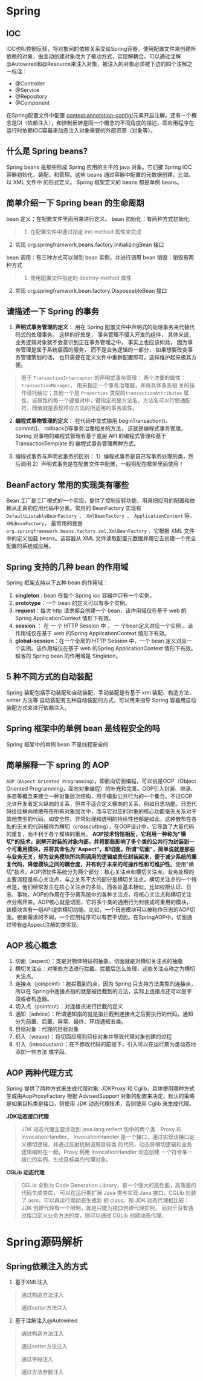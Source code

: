 # Spring #
## IOC

IOC也叫控制反转，将对象间的依赖关系交给Spring容器，使用配置文件来创建所依赖的对象，由主动创建对象改为了被动方式，实现解耦合。可以通过注解@Autowired和@Resource来注入对象，被注入的对象必须被下边的四个注解之一标注：

- @Controller
- @Service
- @Repository
- @Component

在Spring配置文件中配置 <context:annotation-config/>元素开启注解。还有一个概念是DI（依赖注入），和控制反转是同一个概念的不同角度的描述，即应用程序在运行时依赖IOC容器来动态注入对象需要的外部资源（对象等）。

## 什么是 Spring beans? ##

Spring beans 是那些形成 Spring 应用的主干的 java 对象。它们被 Spring IOC 容器初始化，装配，和管理。这些 beans 通过容器中配置的元数据创建。比如，以 XML 文件中<bean/> 的形式定义。 Spring 框架定义的 beans 都是单例 beans。


## 简单介绍一下 Spring bean 的生命周期 ##
bean 定义：在配置文件里面用<bean></bean>来进行定义。 
bean 初始化：有两种方式初始化:  
> 1. 在配置文件中通过指定 init-method 属性来完成 
2. 实现 org.springframwork.beans.factory.InitializingBean 接口 

bean 调用：有三种方式可以得到 bean 实例，并进行调用 
bean 销毁：销毁有两种方式 
> 1. 使用配置文件指定的 destroy-method 属性 
2. 实现 org.springframwork.bean.factory.DisposeableBean 接口 

## 请描述一下 Spring 的事务 ##
1. **声明式事务管理的定义**： 用在 Spring 配置文件中声明式的处理事务来代替代码式的处理事务。 这样的好处是， 事务管理不侵入开发的组件， 具体来说， 业务逻辑对象就不会意识到正在事务管理之中， 事实上也应该如此， 因为事务管理是属于系统层面的服务， 而不是业务逻辑的一部分， 如果想要改变事务管理策划的话， 也只需要在定义文件中重新配置即可，这样维护起来极其方便。
> 基于 `TransactionInterceptor` 的声明式事务管理： 两个次要的属性：  `transactionManager`， 用来指定一个事务治理器，并将具体事务相 关的操作请托给它；其他一个是 `Properties` 类型的`transactionAttributes` 属性，该属性的每一个键值对中，键指定的是方法名，方法名可以行使通配符，而值就是表现呼应方法的所运用的事务属性。

2. **编程式事物管理的定义**： 在代码中显式挪用 beginTransaction()、 commit()、 rollback()等事务治理相关的方法，
这就是编程式事务管理。Spring 对事物的编程式管理有基于底层 API 的编程式管理和基于 TransactionTemplate 的
编程式事务管理两种方式。

3. 编程式事务与声明式事务的区别： 
1）编程式事务是自己写事务处理的类，然后调用 
2）声明式事务是在配置文件中配置，一般搭配在框架里面使用！ 

## BeanFactory 常用的实现类有哪些 ##
Bean 工厂是工厂模式的一个实现，提供了控制反转功能，用来把应用的配置和依赖从正真的应用代码中分离。常用的 BeanFactory 实现有 `DefaultListableBeanFactory 、 XmlBeanFactory 、 ApplicationContext` 等。 `XMLBeanFactory`， 最常用的就是 `org.springframework.beans.factory.xml.XmlBeanFactory` ，它根据 XML 文件中的定义加载 beans。该容器从 XML 文件读取配置元数据并用它去创建一个完全配置的系统或应用。 

## Spring 支持的几种 bean 的作用域 ##
Spring 框架支持以下五种 bean 的作用域： 
1. **singleton** : bean 在每个 Spring ioc 容器中只有一个实例。 
2. **prototype**：一个 bean 的定义可以有多个实例。 
3. **request**：每次 http 请求都会创建一个 bean，该作用域仅在基于 web 的 Spring ApplicationContext 情形下有效。 
4. **session** ： 在 一 个 HTTP Session 中 ， 一 个bean定义对应一个实例 。该作用域仅在基于 web 的Spring ApplicationContext 情形下有效。 
5. **global-session**：在一个全局的 HTTP Session 中，一个 bean 定义对应一个实例。该作用域仅在基于 web 的Spring ApplicationContext 情形下有效。缺省的 Spring bean 的作用域是 Singleton。 

## 5 种不同方式的自动装配

Spring 装配包括手动装配和自动装配，手动装配是有基于 xml 装配、构造方法、setter 方法等 自动装配有五种自动装配的方式，可以用来指导 Spring 容器用自动装配方式来进行依赖注入。



## Spring 框架中的单例 bean 是线程安全的吗 ##
Spring 框架中的单例 bean 不是线程安全的

## 简单解释一下 spring 的 AOP ##
`AOP（Aspect Oriented Programming）`，即面向切面编程，可以说是OOP（Object Oriented Programming，面向对象编程）的补充和完善。OOP引入封装、继承、多态等概念来建立一种对象层次结构，用于模拟公共行为的一个集合。不过OOP允许开发者定义纵向的关系，但并不适合定义横向的关系，例如日志功能。日志代码往往横向地散布在所有对象层次中，而与它对应的对象的核心功能毫无关系对于其他类型的代码，如安全性、异常处理和透明的持续性也都是如此，这种散布在各处的无关的代码被称为横切（crosscutting），在OOP设计中，它导致了大量代码的重复，而不利于各个模块的重用。
**AOP技术恰恰相反，它利用一种称为"横切"的技术，剖解开封装的对象内部，并将那些影响了多个类的公共行为封装到一个可重用模块，并将其命名为"Aspect"，即切面。所谓"切面"，简单说就是那些与业务无关，却为业务模块所共同调用的逻辑或责任封装起来，便于减少系统的重复代码，降低模块之间的耦合度，并有利于未来的可操作性和可维护性**。使用"横切"技术，AOP把软件系统分为两个部分：核心关注点和横切关注点。业务处理的主要流程是核心关注点，与之关系不大的部分是横切关注点。横切关注点的一个特点是，他们经常发生在核心关注点的多处，而各处基本相似，比如权限认证、日志、事物。AOP的作用在于分离系统中的各种关注点，将核心关注点和横切关注点分离开来。AOP核心就是切面，它将多个类的通用行为封装成可重用的模块，该模块含有一组API提供横切功能。比如，一个日志模块可以被称作日志的AOP切面。根据需求的不同，一个应用程序可以有若干切面。在SpringAOP中，切面通过带有@Aspect注解的类实现。

## AOP 核心概念 

1. 切面（aspect）：类是对物体特征的抽象，切面就是对横切关注点的抽象 
2. 横切关注点：对哪些方法进行拦截，拦截后怎么处理，这些关注点称之为横切关注点。
3. 连接点（joinpoint）：被拦截到的点，因为 Spring 只支持方法类型的连接点，所以在 Spring中连接点指的就是被拦截到的方法，实际上连接点还可以是字段或者构造器。 
4. 切入点（pointcut）：对连接点进行拦截的定义 
5. 通知（advice）：所谓通知指的就是指拦截到连接点之后要执行的代码，通知分为前置、后置、异常、最终、环绕通知五类。 
6. 目标对象：代理的目标对象 
7. 织入（weave）：将切面应用到目标对象并导致代理对象创建的过程 
8. 引入（introduction）：在不修改代码的前提下，引入可以在运行期为类动态地添加一些方法
   或字段。

## AOP 两种代理方式

Spring 提供了两种方式来生成代理对象: JDKProxy 和 Cglib，具体使用哪种方式生成由AopProxyFactory 根据 AdvisedSupport 对象的配置来决定。默认的策略是如果目标类是接口，则使用 JDK 动态代理技术，否则使用 Cglib 来生成代理。 

**JDK动态接口代理**

> JDK 动态代理主要涉及到 java.lang.reflect 包中的两个类：Proxy 和 InvocationHandler。
> InvocationHandler 是一个接口，通过实现该接口定义横切逻辑，并通过反射机制调用目标类
> 的代码，动态将横切逻辑和业务逻辑编制在一起。Proxy 利用 InvocationHandler 动态创建
> 一个符合某一接口的实例，生成目标类的代理对象。 

**CGLib 动态代理**

> CGLib 全称为 Code Generation Library，是一个强大的高性能，高质量的代码生成类库，
> 可以在运行期扩展 Java 类与实现 Java 接口，CGLib 封装了 asm，可以再运行期动态生成新
> 的 class。和 JDK 动态代理相比较：JDK 创建代理有一个限制，就是只能为接口创建代理实例，
> 而对于没有通过接口定义业务方法的类，则可以通过 CGLib 创建动态代理。

# Spring源码解析

## Spring依赖注入的方式

1. 基于XML注入

> 通过构造方法注入
>
> 通过setter方法注入

2. 基于注解注入@Autowired

> 通过构造方法注入
>
> 通过setter方法注入
>
> 通过字段注入
>
> 通过方法参数注入

